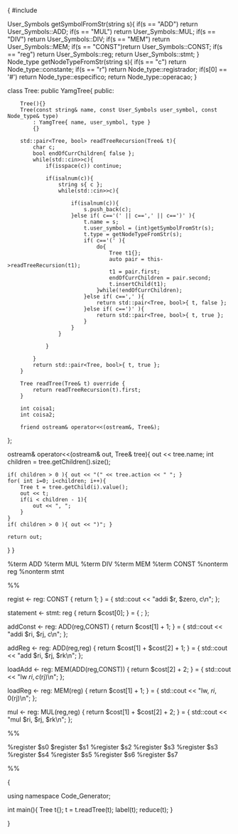{
#include<iostream>

User_Symbols getSymbolFromStr(string s){
    if(s == "ADD")  return User_Symbols::ADD;
    if(s == "MUL")  return User_Symbols::MUL;
    if(s == "DIV")  return User_Symbols::DIV;
    if(s == "MEM")  return User_Symbols::MEM;
    if(s == "CONST")return User_Symbols::CONST;
    if(s == "reg")  return User_Symbols::reg;
                    return User_Symbols::stmt;
}
Node_type getNodeTypeFromStr(string s){
    if(s == "c")    return Node_type::constante;
    if(s == "r")    return Node_type::registrador;
    if(s[0] == '#') return Node_type::especifico;
                    return Node_type::operacao;
}

class Tree: public YamgTree<Tree>{
    public:

        Tree(){}
        Tree(const string& name, const User_Symbols user_symbol, const Node_type& type)
            : YamgTree{ name, user_symbol, type }
            {}

        std::pair<Tree, bool> readTreeRecursion(Tree& t){
            char c;
            bool endOfCurrChildren{ false };
            while(std::cin>>c){
                if(isspace(c)) continue;

                if(isalnum(c)){
                    string s{ c };
                    while(std::cin>>c){

                        if(isalnum(c)){
                            s.push_back(c);
                        }else if( c=='(' || c==',' || c==')' ){
                            t.name = s;
                            t.user_symbol = (int)getSymbolFromStr(s);
                            t.type = getNodeTypeFromStr(s);
                            if( c=='(' ){
                                do{
                                    Tree t1{};
                                    auto pair = this->readTreeRecursion(t1);
                                    t1 = pair.first;
                                    endOfCurrChildren = pair.second;
                                    t.insertChild(t1);
                                }while(!endOfCurrChildren);
                            }else if( c==',' ){
                                return std::pair<Tree, bool>{ t, false };
                            }else if( c==')' ){
                                return std::pair<Tree, bool>{ t, true };
                            }
                        }
                    }

                }

            }
            return std::pair<Tree, bool>{ t, true };
        }

        Tree readTree(Tree& t) override {
            return readTreeRecursion(t).first;
        }

        int coisa1;
        int coisa2;

        friend ostream& operator<<(ostream&, Tree&);

};

ostream& operator<<(ostream& out, Tree& tree){
    out << tree.name;
    int children = tree.getChildren().size();
    
    if( children > 0 ){ out << "(" << tree.action << " "; }
    for( int i=0; i<children; i++){
        Tree t = tree.getChild(i).value();
        out << t;
        if(i < children - 1){
            out << ", ";
        }
    }
    if( children > 0 ){ out << ")"; }
    
    return out;
}
}

%term ADD
%term MUL
%term DIV
%term MEM
%term CONST
%nonterm reg
%nonterm stmt

%%

regist <- reg: CONST { return 1; } = {
    std::cout << "addi $r, $zero, c\n";
};

statement <- stmt: reg { return $cost[0]; } = { ; };

addConst <- reg: ADD(reg,CONST) { return $cost[1] + 1; } = {
    std::cout << "addi $ri, $rj, c\n";
};

addReg <- reg: ADD(reg,reg) { return $cost[1] + $cost[2] + 1; } = {
    std::cout << "add $ri, $rj, $rk\n";
};

loadAdd <- reg: MEM(ADD(reg,CONST)) { return $cost[2] + 2; } = {
    std::cout << "lw $ri, c($rj)\n";
};

loadReg <- reg: MEM(reg) { return $cost[1] + 1; } = {
    std::cout << "lw, $ri, 0($rj)\n";
};

mul <- reg: MUL(reg,reg) { return $cost[1] + $cost[2] + 2; } = {
    std::cout << "mul $ri, $rj, $rk\n";
};

%%

%register $s0
$register $s1
%register $s2
%register $s3
%register $s3
%register $s4
%register $s5
%register $s6
%register $s7

%%

{

using namespace Code_Generator;

int main(){
    Tree t{};
    t = t.readTree(t);
    label(t);
    reduce(t);
}

}
